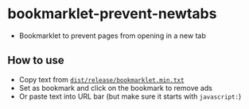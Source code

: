 # bookmarklet-prevent-newtabs
- Bookmarklet to prevent pages from opening in a new tab
## How to use
- Copy text from [`dist/release/bookmarklet.min.txt`](dist/release/bookmarklet.min.txt)
- Set as bookmark and click on the bookmark to remove ads
- Or paste text into URL bar (but make sure it starts with `javascript:`)
